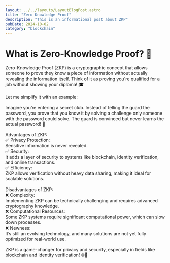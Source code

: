 ```yaml
---
layout: ../../layouts/LayoutBlogPost.astro
title: "Zero Knowledge Proof"
description: "This is an informational post about ZKP"
pubDate: 2024-10-02
category: "blockchain"
---
```


# What is Zero-Knowledge Proof? 🤔

Zero-Knowledge Proof (ZKP) is a cryptographic concept that allows someone to prove they know a piece of information without actually revealing the information itself. Think of it as proving you're qualified for a job without showing your diploma! 🎓<br>
<br>
Let me simplify it with an example:<br>
<br>
Imagine you’re entering a secret club. Instead of telling the guard the password, you prove that you know it by solving a challenge only someone with the password could solve. The guard is convinced but never learns the actual password! 🔐<br>
<br>
Advantages of ZKP:<br>
✅ Privacy Protection:<br>
Sensitive information is never revealed.<br>
✅ Security:<br>
It adds a layer of security to systems like blockchain, identity verification, and online transactions.<br>
✅ Efficiency:<br>
ZKP allows verification without heavy data sharing, making it ideal for scalable solutions.<br>
<br>
Disadvantages of ZKP:<br>
❌ Complexity:<br>
Implementing ZKP can be technically challenging and requires advanced cryptography knowledge.<br>
❌ Computational Resources:<br>
Some ZKP systems require significant computational power, which can slow down processes.<br>
❌ Newness:<br>
It’s still an evolving technology, and many solutions are not yet fully optimized for real-world use.<br>
<br>
ZKP is a game-changer for privacy and security, especially in fields like blockchain and identity verification! 🌐🚀
